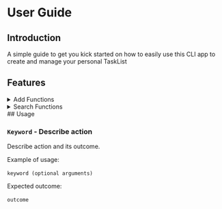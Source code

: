 # User Guide 

## Introduction
A simple guide to get you kick started on how to easily use this CLI app to create and manage your personal TaskList
## Features 
<details>
<summary>
Add Functions
</summary>
<br>

**Here are the commands to add different types of tasks into your tasklist**  
<br>
<details>
<summary>Add Todo</summary>

## `todo`
<br>

* Type `todo` followed by a space and then type in the 'todo' you wish to add into your list
<br>
<br>

![Todo](./Images/todo.png)
</details>

<details>
<summary>Add deadline</summary>

## `deadline`
<br>

* Type `deadline` followed by description of deadline, then followed by  `/by` followed by a space and then type the rest of the description
* Input date via `YYYY-MM-DD` format and time in `HH:MM` format if you wish to add date and time
<br>
<br>

![Deadline](./Images/deadline.png)
</details>
<details>
<summary>Add event</summary>

## `event`
<br>

* Type `event` followed by description of event, then followed by `/at` followed by a space and then type in the rest of the description
<br>
* Input date via `YYYY-MM-DD` format and time in `HH:MM` format if you wish to add date and time
<br>
<br>

![Event](./Images/event.png)
</details>
<br>
<br>
</details>

<details>
<summary>
Search Functions
</summary>
<br>

**Here are the commands to search for tasks via description, time or date**  
<br>
<details>
<summary>
Search Via Description
</summary>

## `find`
<br>

* Type in `find` and then the description that you want to search for in the tasklist
* Return you tasks which contains the description you searched for
<br>
<br> 

</details>
<details>
<summary>
Search Via Time
</summary>

## `time`
<br>

* Type in `time` followed by the time that you wish to search for in `HH:MM` format
* Returns you the tasks which take place at the time you searched for
<br>
<br>


</details>
<details>
<summary>
Search Via Date
</summary>

## `schedule`
<br>

* Type in `schedule` followed by date that you wish to search for in `YYYY-MM-DD` format
* Returns you the tasks which take place on the date you searched for
<br>
<br> 

</details>
</details>
## Usage

### `Keyword` - Describe action

Describe action and its outcome.

Example of usage: 

`keyword (optional arguments)`

Expected outcome:

`outcome`
